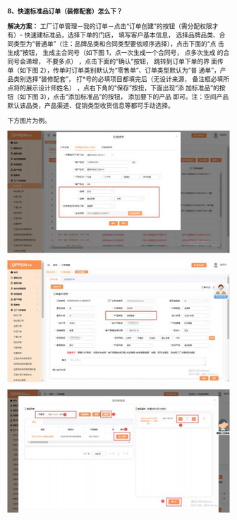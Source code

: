 <a name="bookmark8"></a>**8、快速标准品订单（装修配套）怎么下？**

**解决方案：** 工厂订单管理－我的订单－点击“订单创建”的按钮（需分配权限才 有）- 快速建标准品，选择下单的门店，  填写客户基本信息，  选择品牌品类、合 同类型为“普通单”（注：品牌品类和合同类型要依顺序选择），点击下面的“点 击生成”按钮， 生成主合同号（如下图 1，点一次生成一个合同号，  点多次生成 的合同号会递增，  不要多点） ，点击下面的“确认”按钮， 跳转到订单下单的界 面传单（如下图 2），传单时订单类别默认为“零售单”、订单类型默认为“普 通单”，产品类别选择“装修配套”， 打\*号的必填项目都填完后（无设计来源， 备注框必填所点将的展示设计师姓名） ，点右下角的“保存”按扭，下面出现“添 加标准品”的按钮（如下图 3），点击“添加标准品”的按钮， 添加要下的产品 即可。注：空间产品默认该品类，产品渠道、促销类型收货信息等都可手动选择。

下方图片为例。


![](Aspose.Words.256d586b-3954-46d4-8fd0-a69153486d4c.016.jpeg)

![](Aspose.Words.256d586b-3954-46d4-8fd0-a69153486d4c.017.jpeg)


![](Aspose.Words.256d586b-3954-46d4-8fd0-a69153486d4c.007.jpeg)




